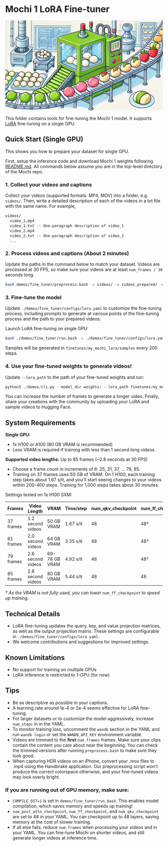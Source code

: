 # Mochi 1 LoRA Fine-tuner

![Mochi being made](../../assets/mochi-factory.webp)


This folder contains tools for fine-tuning the Mochi 1 model. It supports [LoRA](https://arxiv.org/abs/2106.09685) fine-tuning on a single GPU.

## Quick Start (Single GPU)
This shows you how to prepare your dataset for single GPU.

First, setup the inference code and download Mochi 1 weights following [README.md](../../README.md).
All commands below assume you are in the top-level directory of the Mochi repo.

### 1. Collect your videos and captions
Collect your videos (supported formats: MP4, MOV) into a folder, e.g. `videos/`. Then, write a detailed description of each of the videos in a txt file with the same name. For example,
```
videos/
  video_1.mp4
  video_1.txt -- One-paragraph description of video_1
  video_2.mp4
  video_2.txt -- One-paragraph description of video_2
  ...
```

### 2. Process videos and captions (About 2 minutes)
Update the paths in the command below to match your dataset. Videos are processed at 30 FPS, so make sure your videos are at least `num_frames / 30` seconds long.
```bash
bash demos/fine_tuner/preprocess.bash -v videos/ -o videos_prepared/ -w weights/ --num_frames 37
```

### 3. Fine-tune the model
Update `./demos/fine_tuner/configs/lora.yaml` to customize the fine-tuning process,
including prompts to generate at various points of the fine-tuning process and the path to your prepared videos.

Launch LoRA fine-tuning on single GPU:
```bash
bash ./demos/fine_tuner/run.bash -c ./demos/fine_tuner/configs/lora.yaml -n 1
```

Samples will be generated in `finetunes/my_mochi_lora/samples` every 200 steps.

### 4. Use your fine-tuned weights to generate videos!
Update `--lora_path` to the path of your fine-tuned weights and run:
```python
python3 ./demos/cli.py --model_dir weights/ --lora_path finetunes/my_mochi_lora/model_2000.lora.safetensors --num_frames 37 --cpu_offload --prompt "A delicate porcelain teacup sits on a marble countertop. The teacup suddenly shatters into hundreds of white ceramic shards that scatter through the air. The scene is bright and crisp with dramatic lighting."
```

You can increase the number of frames to generate a longer video. Finally, share your creations with the community by uploading your LoRA and sample videos to Hugging Face.

## System Requirements

**Single GPU:**
- 1x H100 or A100 (80 GB VRAM is recommended)
- Less VRAM is required if training with less than 1 second long videos.

**Supported video lengths:** Up to 85 frames (~2.8 seconds at 30 FPS)
- Choose a frame count in increments of 6: 25, 31, 37, ... 79, 85.
- Training on 37 frames uses 50 GB of VRAM. On 1 H100, each training step takes about 1.67 s/it,
  and you'll start seeing changes to your videos within 200-400 steps. Training for 1,000 steps takes about 30 minutes.

Settings tested on 1x H100 SXM:

| Frames | Video Length | VRAM | Time/step | num_qkv_checkpoint | num_ff_checkpoint | num_post_attn_checkpoint |
|--------|--------------|------|-----------|-------------------|-------------------|-------------------------|
| 37 frames | 1.2 second videos | 50 GB VRAM | 1.67 s/it | 48 | 48† | 48 |
| 61 frames | 2.0 second videos | 64 GB VRAM | 3.35 s/it | 48 | 48† | 48 |
| 79 frames | 2.6 second videos | 69-78 GB VRAM | 4.92 s/it | 48 | 48† | 48 |
| 85 frames | 2.8 second videos | 80 GB VRAM | 5.44 s/it | 48 | 48 | 48 |

*† As the VRAM is not fully used, you can lower `num_ff_checkpoint` to speed up training.*

## Technical Details

- LoRA fine-tuning updates the query, key, and value projection matrices, as well as the output projection matrix.
  These settings are configurable in `./demos/fine_tuner/configs/lora.yaml`.
- We welcome contributions and suggestions for improved settings.

## Known Limitations

- No support for training on multiple GPUs
- LoRA inference is restricted to 1-GPU (for now)

## Tips

- Be as descriptive as possible in your captions.
- A learning rate around 1e-4 or 2e-4 seems effective for LoRA fine-tuning.
- For larger datasets or to customize the model aggressively, increase `num_steps` in in the YAML.
- To monitor training loss, uncomment the `wandb` section in the YAML and run `wandb login` or set the `WANDB_API_KEY` environment variable.
- Videos are trimmed to the **first** `num_frames` frames. Make sure your clips contain the content you care about near the beginning.
  You can check the trimmed versions after running `preprocess.bash` to make sure they look good.
- When capturing HDR videos on an iPhone, convert your .mov files to .mp4 using the Handbrake application. Our preprocessing script won't produce the correct colorspace otherwise, and your fine-tuned videos may look overly bright.

### If you are running out of GPU memory, make sure:
- `COMPILE_DIT=1` is set in `demos/fine_tuner/run.bash`.
  This enables model compilation, which saves memory and speeds up training!
- `num_post_attn_checkpoint`, `num_ff_checkpoint`, and `num_qkv_checkpoint` are set to 48 in your YAML.
  You can checkpoint up to 48 layers, saving memory at the cost of slower training.
- If all else fails, reduce `num_frames` when processing your videos and in your YAML.
  You can fine-tune Mochi on shorter videos, and still generate longer videos at inference time.
